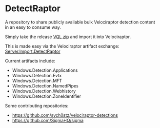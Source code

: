 # DetectRaptor
A repository to share publicly available bulk Velociraptor detection content in an easy to consume way.

Simply take the release [VQL zip](https://github.com/mgreen27/DetectRaptor/releases/download/DetectRaptor/DetectRaptorVQL.zip)
and import it into Velociraptor.  

This is made easy via the Velociraptor artifact exchange: [Server.Import.DetectRaptor](https://docs.velociraptor.app/exchange/artifacts/pages/detectraptor/)

Current artifacts include:
- Windows.Detection.Applications
- Windows.Detection.Evtx
- Windows.Detection.MFT
- Windows.Detection.NamedPipes
- Windows.Detection.Webhistory
- Windows.Detection.ZoneIdentifier

Some contributing repositories:
- https://github.com/svch0stz/velociraptor-detections
- https://github.com/SigmaHQ/sigma
